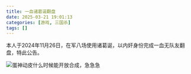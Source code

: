 ```yaml
---
title: 一血诸葛诞翻盘
date: 2025-03-21 19:01:13
categories: [游戏, 三国杀]
tags: []
---
```


本人于2024年11月26日，在军八场使用诸葛诞，以内奸身份完成一血无队友翻盘，特此公告。

<!--more-->

![蛋神动皮什么时候能开放合成，急急急](/images/zhuge-damn.jpeg)

